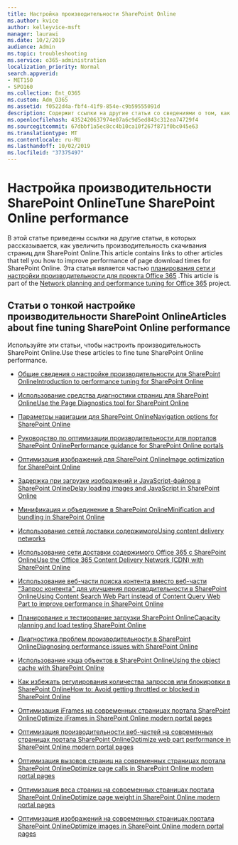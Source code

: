 ```yaml
---
title: Настройка производительности SharePoint Online
ms.author: kvice
author: kelleyvice-msft
manager: laurawi
ms.date: 10/2/2019
audience: Admin
ms.topic: troubleshooting
ms.service: o365-administration
localization_priority: Normal
search.appverid:
- MET150
- SPO160
ms.collection: Ent_O365
ms.custom: Adm_O365
ms.assetid: f0522d4a-fbf4-41f9-854e-c9b59555091d
description: Содержит ссылки на другие статьи со сведениями о том, как увеличить производительность скачивания страниц для SharePoint Online.
ms.openlocfilehash: 4352420637974e07a6c9d5ed843c312ea74729f4
ms.sourcegitcommit: 67dbbf1a5ec8cc4b10ca10f267f871f0bc045e63
ms.translationtype: MT
ms.contentlocale: ru-RU
ms.lasthandoff: 10/02/2019
ms.locfileid: "37375497"
---
```

# <a name="tune-sharepoint-online-performance"></a><span data-ttu-id="20404-103">Настройка производительности SharePoint Online</span><span class="sxs-lookup"><span data-stu-id="20404-103">Tune SharePoint Online performance</span></span>

<span data-ttu-id="20404-104">В этой статье приведены ссылки на другие статьи, в которых рассказывается, как увеличить производительность скачивания страниц для SharePoint Online.</span><span class="sxs-lookup"><span data-stu-id="20404-104">This article contains links to other articles that tell you how to improve performance of page download times for SharePoint Online.</span></span> <span data-ttu-id="20404-105">Эта статья является частью [планирования сети и настройки производительности для проекта Office 365](https://aka.ms/tune) .</span><span class="sxs-lookup"><span data-stu-id="20404-105">This article is part of the [Network planning and performance tuning for Office 365](https://aka.ms/tune) project.</span></span>

## <a name="articles-about-fine-tuning-sharepoint-online-performance"></a><span data-ttu-id="20404-106">Статьи о тонкой настройке производительности SharePoint Online</span><span class="sxs-lookup"><span data-stu-id="20404-106">Articles about fine tuning SharePoint Online performance</span></span>

<span data-ttu-id="20404-107">Используйте эти статьи, чтобы настроить производительность SharePoint Online.</span><span class="sxs-lookup"><span data-stu-id="20404-107">Use these articles to fine tune SharePoint Online performance.</span></span>
  
- [<span data-ttu-id="20404-108">Общие сведения о настройке производительности для SharePoint Online</span><span class="sxs-lookup"><span data-stu-id="20404-108">Introduction to performance tuning for SharePoint Online</span></span>](introduction-to-performance-tuning-for-sharepoint-online.md)

- [<span data-ttu-id="20404-109">Использование средства диагностики страниц для SharePoint Online</span><span class="sxs-lookup"><span data-stu-id="20404-109">Use the Page Diagnostics tool for SharePoint Online</span></span>](page-diagnostics-for-spo.md)

- [<span data-ttu-id="20404-110">Параметры навигации для SharePoint Online</span><span class="sxs-lookup"><span data-stu-id="20404-110">Navigation options for SharePoint Online</span></span>](navigation-options-for-sharepoint-online.md)

- [<span data-ttu-id="20404-111">Руководство по оптимизации производительности для порталов SharePoint Online</span><span class="sxs-lookup"><span data-stu-id="20404-111">Performance guidance for SharePoint Online portals</span></span>](https://docs.microsoft.com/en-us/sharepoint/dev/solution-guidance/portal-performance)

- [<span data-ttu-id="20404-112">Оптимизация изображений для SharePoint Online</span><span class="sxs-lookup"><span data-stu-id="20404-112">Image optimization for SharePoint Online</span></span>](image-optimization-for-sharepoint-online.md)

- [<span data-ttu-id="20404-113">Задержка при загрузке изображений и JavaScript-файлов в SharePoint Online</span><span class="sxs-lookup"><span data-stu-id="20404-113">Delay loading images and JavaScript in SharePoint Online</span></span>](delay-loading-images-and-javascript-in-sharepoint-online.md)

- [<span data-ttu-id="20404-114">Минификация и объединение в SharePoint Online</span><span class="sxs-lookup"><span data-stu-id="20404-114">Minification and bundling in SharePoint Online</span></span>](minification-and-bundling-in-sharepoint-online.md)

- [<span data-ttu-id="20404-115">Использование сетей доставки содержимого</span><span class="sxs-lookup"><span data-stu-id="20404-115">Using content delivery networks</span></span>](using-content-delivery-networks-with-sharepoint-online.md)

- [<span data-ttu-id="20404-116">Использование сети доставки содержимого Office 365 с SharePoint Online</span><span class="sxs-lookup"><span data-stu-id="20404-116">Use the Office 365 Content Delivery Network (CDN) with SharePoint Online</span></span>](use-office-365-cdn-with-spo.md)

- [<span data-ttu-id="20404-117">Использование веб-части поиска контента вместо веб-части "Запрос контента" для улучшения производительности в SharePoint Online</span><span class="sxs-lookup"><span data-stu-id="20404-117">Using Content Search Web Part instead of Content Query Web Part to improve performance in SharePoint Online</span></span>](using-content-search-web-part-instead-of-content-query-web-part-to-improve-perfo.md)

- [<span data-ttu-id="20404-118">Планирование и тестирование загрузки SharePoint Online</span><span class="sxs-lookup"><span data-stu-id="20404-118">Capacity planning and load testing SharePoint Online</span></span>](capacity-planning-and-load-testing-sharepoint-online.md)

- [<span data-ttu-id="20404-119">Диагностика проблем производительности в SharePoint Online</span><span class="sxs-lookup"><span data-stu-id="20404-119">Diagnosing performance issues with SharePoint Online</span></span>](diagnosing-performance-issues-with-sharepoint-online.md)

- [<span data-ttu-id="20404-120">Использование кэша объектов в SharePoint Online</span><span class="sxs-lookup"><span data-stu-id="20404-120">Using the object cache with SharePoint Online</span></span>](using-the-object-cache-with-sharepoint-online.md)

- [<span data-ttu-id="20404-121">Как избежать регулирования количества запросов или блокировки в SharePoint Online</span><span class="sxs-lookup"><span data-stu-id="20404-121">How to: Avoid getting throttled or blocked in SharePoint Online</span></span>](https://msdn.microsoft.com/en-us/library/office/dn889829.aspx)

- [<span data-ttu-id="20404-122">Оптимизация iFrames на современных страницах портала SharePoint Online</span><span class="sxs-lookup"><span data-stu-id="20404-122">Optimize iFrames in SharePoint Online modern portal pages</span></span>](modern-iframe-optimization.md)

- [<span data-ttu-id="20404-123">Оптимизация производительности веб-частей на современных страницах портала SharePoint Online</span><span class="sxs-lookup"><span data-stu-id="20404-123">Optimize web part performance in SharePoint Online modern portal pages</span></span>](modern-web-part-optimization.md)

- [<span data-ttu-id="20404-124">Оптимизация вызовов страниц на современных страницах портала SharePoint Online</span><span class="sxs-lookup"><span data-stu-id="20404-124">Optimize page calls in SharePoint Online modern portal pages</span></span>](modern-page-call-optimization.md)

- [<span data-ttu-id="20404-125">Оптимизация веса страниц на современных страницах портала SharePoint Online</span><span class="sxs-lookup"><span data-stu-id="20404-125">Optimize page weight in SharePoint Online modern portal pages</span></span>](modern-page-weight-optimization.md)

- [<span data-ttu-id="20404-126">Оптимизация изображений на современных страницах портала SharePoint Online</span><span class="sxs-lookup"><span data-stu-id="20404-126">Optimize images in SharePoint Online modern portal pages</span></span>](modern-image-optimization.md)

